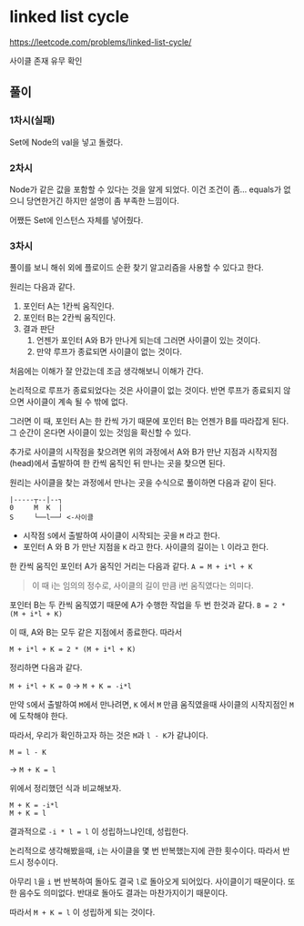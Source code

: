 # linked list cycle

https://leetcode.com/problems/linked-list-cycle/

사이클 존재 유무 확인

## 풀이

### 1차시(실패)

Set에 Node의 val을 넣고 돌렸다.

### 2차시

Node가 같은 값을 포함할 수 있다는 것을 알게 되었다. 이건 조건이 좀... equals가 없으니 당연한거긴 하지만 설명이 좀 부족한 느낌이다.

어쨌든 Set에 인스턴스 자체를 넣어줬다.

### 3차시

풀이를 보니 해쉬 외에 플로이드 순환 찾기 알고리즘을 사용할 수 있다고 한다.

원리는 다음과 같다.

1. 포인터 A는 1칸씩 움직인다.
2. 포인터 B는 2칸씩 움직인다.
3. 결과 판단
    1. 언젠가 포인터 A와 B가 만나게 되는데 그러면 사이클이 있는 것이다.
    2. 만약 루프가 종료되면 사이클이 없는 것이다.

처음에는 이해가 잘 안갔는데 조금 생각해보니 이해가 간다.

논리적으로 루프가 종료되었다는 것은 사이클이 없는 것이다. 반면 루프가 종료되지 않으면 사이클이 계속 될 수 밖에 없다.

그러면 이 때, 포인터 A는 한 칸씩 가기 때문에 포인터 B는 언젠가 B를 따라잡게 된다. 그 순간이 온다면 사이클이 있는 것임을 확신할 수 있다.

추가로 사이클의 시작점을 찾으려면 위의 과정에서 A와 B가 만난 지점과 시작지점(head)에서 출발하여 한 칸씩 움직인 뒤 만나는 곳을 찾으면 된다.

원리는 사이클을 찾는 과정에서 만나는 곳을 수식으로 풀이하면 다음과 같이 된다.

```text
|-----┬--|--┐
0     M  K  |
S     └──l──┘ <-사이클
```

- 시작점 `S`에서 출발하여 사이클이 시작되는 곳을 `M` 라고 한다.
- 포인터 A 와 B 가 만난 지점을 `K` 라고 한다. 사이클의 길이는 `l` 이라고 한다.

한 칸씩 움직인 포인터 A가 움직인 거리는 다음과 같다.
`A = M + i*l + K`
> 이 때 i는 임의의 정수로, 사이클의 길이 만큼 i번 움직였다는 의미다.

포인터 B는 두 칸씩 움직였기 때문에 A가 수행한 작업을 두 번 한것과 같다.
`B = 2 * (M + i*l + K)`

이 때, A와 B는 모두 같은 지점에서 종료한다. 따라서

`M + i*l + K = 2 * (M + i*l + K)`

정리하면 다음과 같다.

`M + i*l + K = 0`
-> `M + K = -i*l`

만약 `S`에서 출발하여 `M`에서 만나려면, `K` 에서 `M` 만큼 움직였을때 사이클의 시작지점인 `M`에 도착해야 한다.

따라서, 우리가 확인하고자 하는 것은 `M`과 `l - K`가 같냐이다.

`M = l - K`

-> `M + K = l`

위에서 정리했던 식과 비교해보자.

```text
M + K = -i*l
M + K = l
```

결과적으로 `-i * l = l` 이 성립하느냐인데, 성립한다.

논리적으로 생각해봤을때, `i`는 사이클을 몇 번 반복했는지에 관한 횟수이다. 따라서 반드시 정수이다.

아무리 `l`을 `i` 번 반복하여 돌아도 결국 `l`로 돌아오게 되어있다. 사이클이기 때문이다. 또한 음수도 의미없다. 반대로 돌아도 결과는 마찬가지이기 때문이다.

따라서 `M + K = l` 이 성립하게 되는 것이다.

